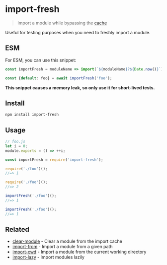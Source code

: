 # import-fresh

> Import a module while bypassing the [cache](https://nodejs.org/api/modules.html#modules_caching)

Useful for testing purposes when you need to freshly import a module.

## ESM

For ESM, you can use this snippet:

```js
const importFresh = moduleName => import(`${moduleName}?${Date.now()}`);

const {default: foo} = await importFresh('foo');
```

**This snippet causes a memory leak, so only use it for short-lived tests.**

## Install

```sh
npm install import-fresh
```

## Usage

```js
// foo.js
let i = 0;
module.exports = () => ++i;
```

```js
const importFresh = require('import-fresh');

require('./foo')();
//=> 1

require('./foo')();
//=> 2

importFresh('./foo')();
//=> 1

importFresh('./foo')();
//=> 1
```

## Related

- [clear-module](https://github.com/sindresorhus/clear-module) - Clear a module from the import cache
- [import-from](https://github.com/sindresorhus/import-from) - Import a module from a given path
- [import-cwd](https://github.com/sindresorhus/import-cwd) - Import a module from the current working directory
- [import-lazy](https://github.com/sindresorhus/import-lazy) - Import modules lazily

